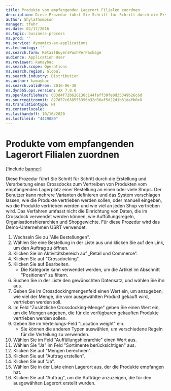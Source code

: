 ```yaml
---
title: Produkte vom empfangenden Lagerort Filialen zuordnen
description: Diese Prozedur führt Sie Schritt für Schritt durch die Erstellung und Verarbeitung eines Crossdocks zum Vertreiben von Produkten vom empfangenden Lagerplatz einer Bestellung an einen oder viele Shops.
author: ShylaThompson
manager: tfehr
ms.date: 02/17/2016
ms.topic: business-process
ms.prod: ''
ms.service: dynamics-ax-applications
ms.technology: ''
ms.search.form: RetailBuyersPushPerPackage
audience: Application User
ms.reviewer: kamaybac
ms.search.scope: Operations
ms.search.region: Global
ms.search.industry: Distribution
ms.author: kamaybac
ms.search.validFrom: 2016-06-30
ms.dyn365.ops.version: AX 7.0.0
ms.openlocfilehash: 033d4f72b626130c144faff30fe0d35349b26c6d
ms.sourcegitcommit: 827d77c638555396b32d36af5d22d1b61dafb0e8
ms.translationtype: HT
ms.contentlocale: 
ms.lasthandoff: 10/16/2020
ms.locfileid: "4429089"
---
```

# <a name="cross-dock-products-from-receiving-warehouse-to-stores"></a>Produkte vom empfangenden Lagerort Filialen zuordnen

[!include [banner](../../includes/banner.md)]

Diese Prozedur führt Sie Schritt für Schritt durch die Erstellung und Verarbeitung eines Crossdocks zum Vertreiben von Produkten vom empfangenden Lagerplatz einer Bestellung an einen oder viele Shops. Der Benutzer kann mehrere Varianten definieren und das System vorschlagen lassen, wie die Produkte vertrieben werden sollen, oder manuell eingeben, wo die Produkte vertrieben werden und wie viel an jeden Shop vertrieben wird. Das Verfahren umfasst nicht die Einrichtung von Daten, die im Crossdock verwendet werden können, wie Auffüllungsregeln, Organisationshierarchien und Shopgewichte. Für diese Prozedur wird das Demo-Unternehmen USRT verwendet.

1. Wechseln Sie zu "Alle Bestellungen".
2. Wählen Sie eine Bestellung in der Liste aus und klicken Sie auf den Link, um den Auftrag zu öffnen.
3. Klicken Sie im Aktivitätsbereich auf „Retail und Commerce“.
4. Klicken Sie auf "Crossdocking".
5. Klicken Sie auf Bearbeiten.
    * Die Kategorie kann verwendet werden, um die Artikel im Abschnitt "Positionen" zu filtern.  
6. Suchen Sie in der Liste den gewünschten Datensatz, und wählen Sie ihn aus.
7. Geben Sie im Crossdockingmengenfeld einen Wert ein, um anzugeben, wie viel der Menge, die vom ausgewählten Produkt gekauft wird, vertrieben werden soll.
8. Im Feld "Zusätzliche Crossdocking-Menge" geben Sie einen Wert ein, um die Mengen angeben, die für die verfügbaren gekauften Produkte vertrieben werden sollen.
9. Geben Sie im Verteilungs-Feld "Location weight" ein.
    * Sie können die anderen Typen auswählen, um verschiedene Regeln für die Verteilung zu verwenden.  
10. Wählen Sie im Feld "Auffüllungshierarchie" einen Wert aus.
11. Wählen Sie "Ja" im Feld "Sortimente berücksichtigen" aus.
12. Klicken Sie auf "Mengen berechnen".
13. Klicken Sie auf "Auftrag erstellen".
14. Klicken Sie auf "Ja".
15. Wählen Sie in der Liste einen Lagerort aus, der die Produkte empfangen hat.
16. Klicken Sie auf "Auftrag", um die Aufträge anzuzeigen, die für den ausgewählten Lagerort erstellt wurden.

